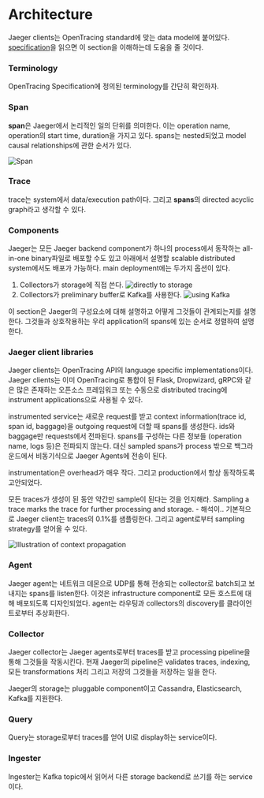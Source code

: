 # Architecture

Jaeger clients는 OpenTracing standard에 맞는 data model에 붙어있다. [specification](https://github.com/opentracing/specification/blob/master/specification.md)을 읽으면 이 section을 이해하는데 도움을 줄 것이다.

### Terminology

OpenTracing Specification에 정의된 terminology를 간단히 확인하자.

### Span

**span**은 Jaeger에서 논리적인 일의 단위를 의미한다. 이는 operation name, operation의 start time, duration을 가지고 있다. spans는 nested되었고 model causal relationships에 관한 순서가 있다.

![Span](https://www.jaegertracing.io/img/spans-traces.png)

### Trace

trace는 system에서 data/execution path이다. 그리고 **spans**의 directed acyclic graph라고 생각할 수 있다.

### Components

Jaeger는 모든 Jaeger backend component가 하나의 process에서 동작하는 all-in-one binary파일로 배포할 수도 있고 아래에서 설명할 scalable distributed system에서도 배포가 가능하다. main deployment에는 두가지 옵션이 있다.

1. Collectors가 storage에 직접 쓴다.
   ![directly to storage](https://www.jaegertracing.io/img/architecture-v1.png)
2. Collectors가 preliminary buffer로 Kafka를 사용한다.
   ![using Kafka](https://www.jaegertracing.io/img/architecture-v2.png)

이 section은 Jaeger의 구성요소에 대해 설명하고 어떻게 그것들이 관계되는지를 설명한다. 그것들과 상호작용하는 우리 application의 spans에 있는 순서로 정렬하여 설명한다.

### Jaeger client libraries

Jaeger clients는 OpenTracing API의 language specific implementations이다. Jaeger clients는 이미 OpenTracing로 통합이 된 Flask, Dropwizard, gRPC와 같은 많은 존재하는 오픈소스 프레임워크 또는 수동으로 distributed tracing에 instrument applications으로 사용될 수 있다.

instrumented service는 새로운 request를 받고 context information(trace id, span id, baggage)을 outgoing request에 더할 때 spans를 생성한다. ids와 baggage만 requests에서 전파된다. spans를 구성하는 다른 정보들 (operation name, logs 등)은 전파되지 않는다. 대신 sampled spans가 process 밖으로 백그라운드에서 비동기식으로 Jaeger Agents에 전송이 된다.

instrumentation은 overhead가 매우 작다. 그리고 production에서 항상 동작하도록 고안되었다.

모든 traces가 생성이 된 동안 약간만 sample이 된다는 것을 인지해라.  Sampling a trace marks the trace for further processing and storage. - 해석이.. 기본적으로 Jaeger client는 traces의 0.1%를 샘플링한다. 그리고 agent로부터 sampling strategy를 얻어올 수 있다.

![Illustration of context propagation](https://www.jaegertracing.io/img/context-prop.png)

### Agent

Jaeger agent는 네트워크 데몬으로 UDP를 통해 전송되는 collector로 batch되고 보내지는 spans를 listen한다. 이것은 infrastructure component로 모든 호스트에 대해 배포되도록 디자인되었다. agent는 라우팅과 collectors의 discovery를 클라이언트로부터 추상화한다.

### Collector

Jaeger collector는 Jaeger agents로부터 traces를 받고 processing pipeline을 통해 그것들을 작동시킨다. 현재 Jaeger의 pipeline은 validates traces, indexing, 모든 transformations 처리 그리고 저장의 그것들을 저장하는 일을 한다.

Jaeger의 storage는 pluggable component이고 Cassandra, Elasticsearch, Kafka를 지원한다.

### Query

Query는 storage로부터 traces를 얻어 UI로 display하는 service이다.

### Ingester

Ingester는 Kafka topic에서 읽어서 다른 storage backend로 쓰기를 하는 service이다.

